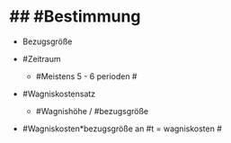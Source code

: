# ## #Bestimmung 

 - Bezugsgröße 
 - #Zeitraum 

	 - #Meistens 5 - 6 perioden #

 - #Wagniskostensatz 

	 - #Wagnishöhe / #bezugsgröße 

 - #Wagniskosten*bezugsgröße an #t = wagniskosten #
